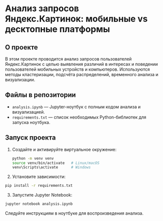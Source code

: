 # Анализ запросов Яндекс.Картинок: мобильные vs десктопные платформы

## О проекте
В этом проекте проводится анализ запросов пользователей Яндекс.Картинок с целью выявления различий в интересах и поведении пользователей мобильных устройств и компьютеров. Используются методы кластеризации, подсчёта распределений, временного анализа и визуализации.

## Файлы в репозитории
- `analysis.ipynb` — Jupyter-ноутбук с полным кодом анализа и визуализацией.
- `requirements.txt` — список необходимых Python-библиотек для запуска ноутбука.

## Запуск проекта
1. Создайте и активируйте виртуальное окружение:
   ```bash
   python -m venv venv
   source venv/bin/activate   # Linux/macOS
   venv\Scripts\activate      # Windows
   ```
2. Установите зависимости:
```bash
pip install -r requirements.txt
```
3. Запустите Jupyter Notebook:
```bash
jupyter notebook analysis.ipynb
```
Следуйте инструкциям в ноутбуке для воспроизведения анализа.
